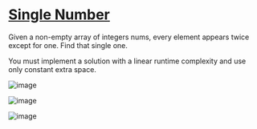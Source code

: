 # [Single Number](https://leetcode.com/problems/single-number/)

Given a non-empty array of integers nums, every element appears twice except for one. Find that single one.

You must implement a solution with a linear runtime complexity and use only constant extra space. 

![image](https://github.com/user-attachments/assets/a2b48148-d8e1-4a74-8878-bd74fb228fc7)

![image](https://github.com/user-attachments/assets/de2c6596-e4ea-4764-b438-68bb23f75f3a)

![image](https://github.com/user-attachments/assets/070d7c8b-7773-4353-8432-35b651d79d86)


